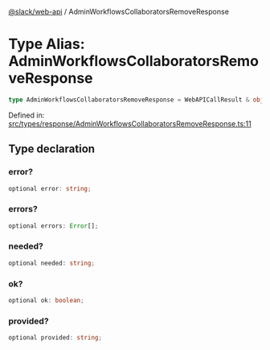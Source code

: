 [@slack/web-api](../index.md) / AdminWorkflowsCollaboratorsRemoveResponse

# Type Alias: AdminWorkflowsCollaboratorsRemoveResponse

```ts
type AdminWorkflowsCollaboratorsRemoveResponse = WebAPICallResult & object;
```

Defined in: [src/types/response/AdminWorkflowsCollaboratorsRemoveResponse.ts:11](https://github.com/slackapi/node-slack-sdk/blob/main/packages/web-api/src/types/response/AdminWorkflowsCollaboratorsRemoveResponse.ts#L11)

## Type declaration

### error?

```ts
optional error: string;
```

### errors?

```ts
optional errors: Error[];
```

### needed?

```ts
optional needed: string;
```

### ok?

```ts
optional ok: boolean;
```

### provided?

```ts
optional provided: string;
```
